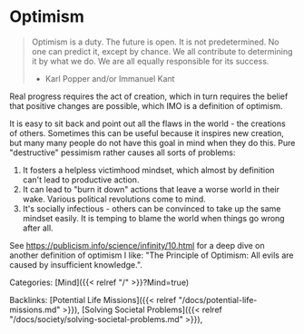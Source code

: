 # Optimism

> Optimism is a duty.
> The future is open.
> It is not predetermined.
> No one can predict it, except by chance.
> We all contribute to determining it by what we do.
> We are all equally responsible for its success.
> - Karl Popper and/or Immanuel Kant

Real progress requires the act of creation, which in turn requires the belief
that positive changes are possible, which IMO is a definition of optimism.

It is easy to sit back and point out all the flaws in the world - the creations
of others.
Sometimes this can be useful because it inspires new creation, but many many
people do not have this goal in mind when they do this.
Pure "destructive" pessimism rather causes all sorts of problems:

1. It fosters a helpless victimhood mindset, which almost by definition can't lead
to productive action.
1. It can lead to "burn it down" actions that leave a worse world in their wake.
Various political revolutions come to mind.
1. It's socially infectious - others can be convinced to take up the same mindset
easily.
It is temping to blame the world when things go wrong after all.

See https://publicism.info/science/infinity/10.html for a deep dive on another
definition of optimism I like: "The Principle of Optimism: All evils are caused by insufficient knowledge.".

Categories: [Mind]({{< relref "/" >}}?Mind=true)

Backlinks: [Potential Life Missions]({{< relref "/docs/potential-life-missions.md" >}}), 
[Solving Societal Problems]({{< relref "/docs/society/solving-societal-problems.md" >}}), 
